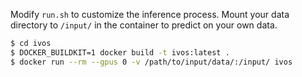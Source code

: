 Modify `run.sh` to customize the inference process. Mount your data directory to `/input/` in the container to predict on your own data.

```bash
$ cd ivos
$ DOCKER_BUILDKIT=1 docker build -t ivos:latest .
$ docker run --rm --gpus 0 -v /path/to/input/data/:/input/ ivos
```
